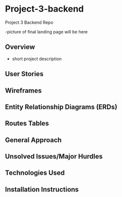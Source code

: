 # Project-3-backend

Project 3 Backend Repo

-picture of final landing page will be here

## Overview

- short project description

## User Stories

## Wireframes

## Entity Relationship Diagrams (ERDs)

## Routes Tables

## General Approach

## Unsolved Issues/Major Hurdles

## Technologies Used

## Installation Instructions
